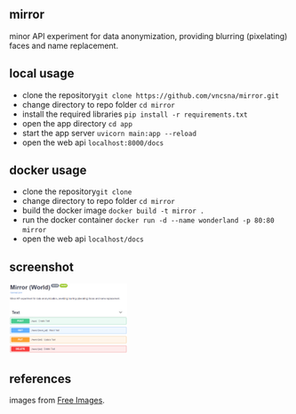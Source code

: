 ## mirror

minor API experiment for data anonymization, providing blurring (pixelating) faces and name replacement.

## local usage

- clone the repository`git clone https://github.com/vncsna/mirror.git`
- change directory to repo folder `cd mirror`
- install the required libraries `pip install -r requirements.txt`
- open the app directory `cd app`
- start the app server `uvicorn main:app --reload`
- open the web api `localhost:8000/docs`

## docker usage

- clone the repository`git clone`
- change directory to repo folder `cd mirror`
- build the docker image `docker build -t mirror .`
- run the docker container `docker run -d --name wonderland -p 80:80 mirror`
- open the web api `localhost/docs`

## screenshot

<img src="openAPI.png" width=42%>

## references

images from [Free Images](https://www.freeimages.com/).